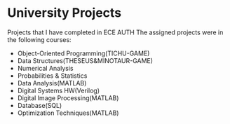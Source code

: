 # University Projects
 Projects that I have completed in ECE AUTH
The assigned projects were in the following courses:
- Object-Oriented Programming(TICHU-GAME)
- Data Structures(THESEUS&MINOTAUR-GAME)
- Numerical Analysis
- Probabilities & Statistics
- Data Analysis(MATLAB)
- Digital Systems HW(Verilog)
- Digital Image Processing(MATLAB)
- Database(SQL)
- Optimization Techniques(MATLAB)